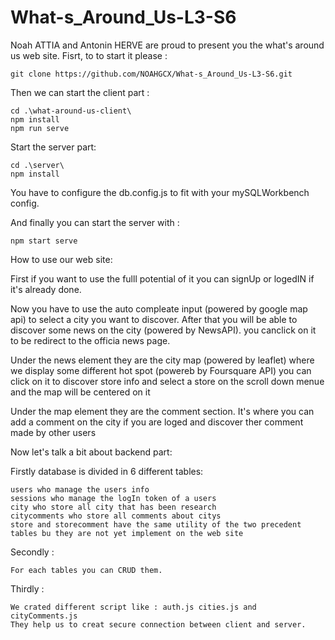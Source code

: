 # What-s_Around_Us-L3-S6

Noah ATTIA and Antonin HERVE are proud to present you the what's around us web site.
Fisrt, to to start it please :

    git clone https://github.com/NOAHGCX/What-s_Around_Us-L3-S6.git

Then we can start the client part :

    cd .\what-around-us-client\
    npm install
    npm run serve

Start the server part:

    cd .\server\
    npm install

You have to configure the db.config.js to fit with your mySQLWorkbench config.

And finally you can start the server with :

    npm start serve


How to use our web site:

First if you want to use the fulll potential of it you can signUp or logedIN if it's already done.

Now you have to use the auto compleate input (powered by google map api) to select a city you want to discover.
After that you will be able to discover some news on the city (powered by NewsAPI).
you canclick on it to be redirect to the officia news page.

Under the news element they are the city map (powered by leaflet)
where we display some different hot spot (powereb by Foursquare API)
you can click on it to discover store info and select a store on the scroll down menue and the map will be centered on it

Under the map element they are the comment section.
It's where you can add a comment on the city if you are loged
and discover ther comment made by other users

Now let's talk a bit about backend part:

Firstly database is divided in 6 different tables:

    users who manage the users info
    sessions who manage the logIn token of a users
    city who store all city that has been research
    citycomments who store all comments about citys   
    store and storecomment have the same utility of the two precedent tables bu they are not yet implement on the web site

Secondly :

    For each tables you can CRUD them.

Thirdly :

    We crated different script like : auth.js cities.js and cityComments.js 
    They help us to creat secure connection between client and server.

